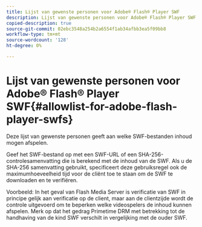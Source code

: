 ```yaml
---
title: Lijst van gewenste personen voor Adobe® Flash® Player SWF
description: Lijst van gewenste personen voor Adobe® Flash® Player SWF
copied-description: true
source-git-commit: 02ebc3548a254b2a6554f1ab34afbb3ea5f09bb8
workflow-type: tm+mt
source-wordcount: '128'
ht-degree: 0%

---
```


# Lijst van gewenste personen voor Adobe® Flash® Player SWF{#allowlist-for-adobe-flash-player-swfs}

Deze lijst van gewenste personen geeft aan welke SWF-bestanden inhoud mogen afspelen.

Geef het SWF-bestand op met een SWF-URL of een SHA-256-controlesamenvatting die is berekend met de inhoud van de SWF. Als u de SHA-256 samenvatting gebruikt, specificeert deze gebruiksregel ook de maximumhoeveelheid tijd voor de cliënt toe te staan om de SWF te downloaden en te verifiëren.

Voorbeeld: In het geval van Flash Media Server is verificatie van SWF in principe gelijk aan verificatie op de client, maar aan de clientzijde wordt de controle uitgevoerd om te beperken welke videospelers de inhoud kunnen afspelen. Merk op dat het gedrag Primetime DRM met betrekking tot de handhaving van de kind SWF verschilt in vergelijking met de ouder SWF.
